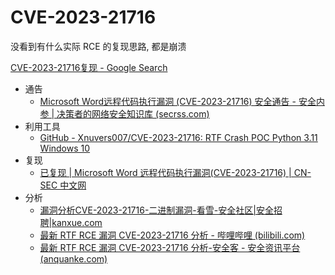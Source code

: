 # CVE-2023-21716

没看到有什么实际 RCE 的复现思路, 都是崩溃

[CVE-2023-21716复现 - Google Search](https://www.google.com/search?q=+CVE-2023-21716复现&sca_esv=b0587616288d9197&sxsrf=ADLYWILHpwP_oDl8nvyz02ZYok2pQ7miMQ%3A1719560508814&source=hp&ei=PGl-ZoKCMMKO2roPnvuN-AE&iflsig=AL9hbdgAAAAAZn53TNWQKDWC730fyL9YmPDHWOhhRGWd&ved=0ahUKEwiCkK-K5v2GAxVCh1YBHZ59Ax8Q4dUDCBY&uact=5&oq=+CVE-2023-21716复现&gs_lp=Egdnd3Mtd2l6IhUgQ1ZFLTIwMjMtMjE3MTblpI3njrAyCBAAGIAEGKIESIENUJoBWLELcAF4AJABAJgB9QGgAagJqgEFMC43LjG4AQPIAQD4AQL4AQGYAgOgAvACqAIKwgIHECMYJxjqAsICCBAAGKIEGIkFmAMOkgcFMS4xLjGgB6sM&sclient=gws-wiz#ip=1)

- 通告
  - [Microsoft Word远程代码执行漏洞 (CVE-2023-21716) 安全通告 - 安全内参 | 决策者的网络安全知识库 (secrss.com)](https://www.secrss.com/articles/52541)
- 利用工具
  - [GitHub - Xnuvers007/CVE-2023-21716: RTF Crash POC Python 3.11 Windows 10](https://github.com/Xnuvers007/CVE-2023-21716)
- 复现
  - [已复现 | Microsoft Word 远程代码执行漏洞(CVE-2023-21716) | CN-SEC 中文网](https://cn-sec.com/archives/1594172.html)
- 分析
  - [漏洞分析CVE-2023-21716-二进制漏洞-看雪-安全社区|安全招聘|kanxue.com](https://bbs.kanxue.com/thread-276473.htm)
  - [最新 RTF RCE 漏洞 CVE-2023-21716 分析 - 哔哩哔哩 (bilibili.com)](https://www.bilibili.com/read/cv22383742/)
  - [最新 RTF RCE 漏洞 CVE-2023-21716 分析-安全客 - 安全资讯平台 (anquanke.com)](https://www.anquanke.com/post/id/287370)

